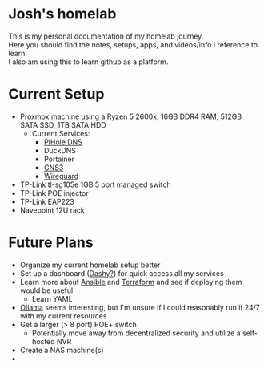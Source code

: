 # Josh's homelab
This is my personal documentation of my homelab journey.  
Here you should find the notes, setups, apps, and videos/info I reference to learn.  
I also am using this to learn github as a platform.

# Current Setup
* Proxmox machine using a Ryzen 5 2600x, 16GB DDR4 RAM, 512GB SATA SSD, 1TB SATA HDD
  - Current Services:
    - [PiHole DNS](PiHole_DNS)
    - DuckDNS
    - Portainer
    - [GNS3](GNS3)
    - [Wireguard](Wireguard)
* TP-Link tl-sg105e 1GB 5 port managed switch
* TP-Link POE injector
* TP-Link EAP223
* Navepoint 12U rack

# Future Plans
* Organize my current homelab setup better
* Set up a dashboard ([Dashy?](https://dashy.to/)) for quick access all my services  
* Learn more about [Ansible](https://www.ansible.com/) and [Terraform](https://www.terraform.io/) and see if deploying them would be useful  
  - Learn YAML  
* [Ollama](https://ollama.com/library/llama3) seems interesting, but I'm unsure if I could reasonably run it 24/7 with my current resources  
* Get a larger (> 8 port) POE+ switch
  - Potentially move away from decentralized security and utilize a self-hosted NVR
* Create a NAS machine(s)
* 

